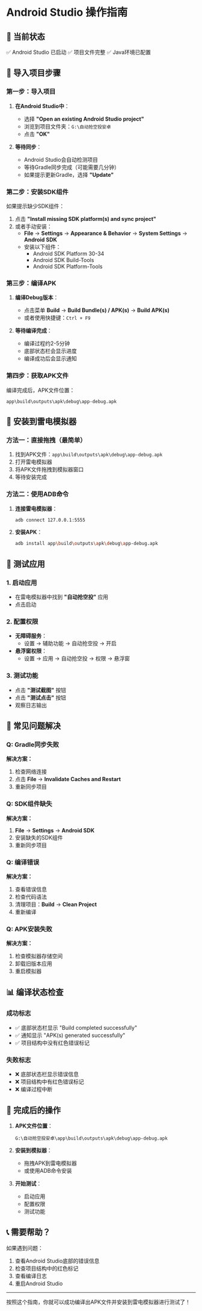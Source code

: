 # Android Studio 操作指南

## 🎯 当前状态
✅ Android Studio 已启动
✅ 项目文件完整
✅ Java环境已配置

## 📱 导入项目步骤

### 第一步：导入项目
1. **在Android Studio中**：
   - 选择 **"Open an existing Android Studio project"**
   - 浏览到项目文件夹：`G:\自动抢空投安卓`
   - 点击 **"OK"**

2. **等待同步**：
   - Android Studio会自动检测项目
   - 等待Gradle同步完成（可能需要几分钟）
   - 如果提示更新Gradle，选择 **"Update"**

### 第二步：安装SDK组件
如果提示缺少SDK组件：
1. 点击 **"Install missing SDK platform(s) and sync project"**
2. 或者手动安装：
   - **File** → **Settings** → **Appearance & Behavior** → **System Settings** → **Android SDK**
   - 安装以下组件：
     - Android SDK Platform 30-34
     - Android SDK Build-Tools
     - Android SDK Platform-Tools

### 第三步：编译APK
1. **编译Debug版本**：
   - 点击菜单 **Build** → **Build Bundle(s) / APK(s)** → **Build APK(s)**
   - 或者使用快捷键：`Ctrl + F9`

2. **等待编译完成**：
   - 编译过程约2-5分钟
   - 底部状态栏会显示进度
   - 编译成功后会显示通知

### 第四步：获取APK文件
编译完成后，APK文件位置：
```
app\build\outputs\apk\debug\app-debug.apk
```

## 📱 安装到雷电模拟器

### 方法一：直接拖拽（最简单）
1. 找到APK文件：`app\build\outputs\apk\debug\app-debug.apk`
2. 打开雷电模拟器
3. 将APK文件拖拽到模拟器窗口
4. 等待安装完成

### 方法二：使用ADB命令
1. **连接雷电模拟器**：
   ```bash
   adb connect 127.0.0.1:5555
   ```

2. **安装APK**：
   ```bash
   adb install app\build\outputs\apk\debug\app-debug.apk
   ```

## 🧪 测试应用

### 1. 启动应用
- 在雷电模拟器中找到 **"自动抢空投"** 应用
- 点击启动

### 2. 配置权限
- **无障碍服务**：
  - 设置 → 辅助功能 → 自动抢空投 → 开启
- **悬浮窗权限**：
  - 设置 → 应用 → 自动抢空投 → 权限 → 悬浮窗

### 3. 测试功能
- 点击 **"测试截图"** 按钮
- 点击 **"测试点击"** 按钮
- 观察日志输出

## 🔧 常见问题解决

### Q: Gradle同步失败
**解决方案：**
1. 检查网络连接
2. 点击 **File** → **Invalidate Caches and Restart**
3. 重新同步项目

### Q: SDK组件缺失
**解决方案：**
1. **File** → **Settings** → **Android SDK**
2. 安装缺失的SDK组件
3. 重新同步项目

### Q: 编译错误
**解决方案：**
1. 查看错误信息
2. 检查代码语法
3. 清理项目：**Build** → **Clean Project**
4. 重新编译

### Q: APK安装失败
**解决方案：**
1. 检查模拟器存储空间
2. 卸载旧版本应用
3. 重启模拟器

## 📊 编译状态检查

### 成功标志
- ✅ 底部状态栏显示 "Build completed successfully"
- ✅ 通知显示 "APK(s) generated successfully"
- ✅ 项目结构中没有红色错误标记

### 失败标志
- ❌ 底部状态栏显示错误信息
- ❌ 项目结构中有红色错误标记
- ❌ 编译过程中断

## 🎉 完成后的操作

1. **APK文件位置**：
   ```
   G:\自动抢空投安卓\app\build\outputs\apk\debug\app-debug.apk
   ```

2. **安装到模拟器**：
   - 拖拽APK到雷电模拟器
   - 或使用ADB命令安装

3. **开始测试**：
   - 启动应用
   - 配置权限
   - 测试功能

## 📞 需要帮助？

如果遇到问题：
1. 查看Android Studio底部的错误信息
2. 检查项目结构中的红色标记
3. 查看编译日志
4. 重启Android Studio

---

按照这个指南，你就可以成功编译出APK文件并安装到雷电模拟器进行测试了！
